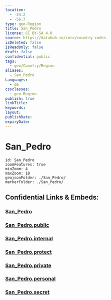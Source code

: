 ```yaml
---
location:
  - -24.2
  - -56.7
type: geo-Region
title: San_Pedro
license: CC BY-SA 4.0
source: https://datahub.io/core/country-codes
isDeleted: false
isReadOnly: false
draft: false
confidential: public
tags:
  - geo/Country/Region
aliases:
  - San_Pedro
Languages:
  - de
cssclasses:
  - geo-Region
publish: true
linkTitle:
keywords:
layout:
publishDate:
expiryDate:
---
```


# San_Pedro

```leaflet
id: San_Pedro
zoomFeatures: true 
minZoom: 4 
maxZoom: 18
geojsonFolder: ./San_Pedro/
markerFolder: ./San_Pedro/
```


## Confidential Links & Embeds: 

### [San_Pedro](/_Standards/Earth/Continent/America~South/Paraguay/departments~Paraguay/San_Pedro.md) 

### [San_Pedro.public](/_public/Earth/Continent/America~South/Paraguay/departments~Paraguay/San_Pedro.public.md) 

### [San_Pedro.internal](/_internal/Earth/Continent/America~South/Paraguay/departments~Paraguay/San_Pedro.internal.md) 

### [San_Pedro.protect](/_protect/Earth/Continent/America~South/Paraguay/departments~Paraguay/San_Pedro.protect.md) 

### [San_Pedro.private](/_private/Earth/Continent/America~South/Paraguay/departments~Paraguay/San_Pedro.private.md) 

### [San_Pedro.personal](/_personal/Earth/Continent/America~South/Paraguay/departments~Paraguay/San_Pedro.personal.md) 

### [San_Pedro.secret](/_secret/Earth/Continent/America~South/Paraguay/departments~Paraguay/San_Pedro.secret.md)

